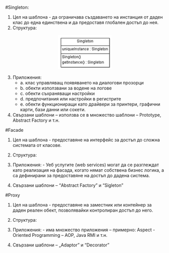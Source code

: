 #Singleton:
1.	Цел на шаблона  - да ограничава създаването на инстанция от даден клас до една единствена и да предоставя глобален достъп до нея.
2.	Структура:

 <p align="center"><a href="https://github.com/tddold/Telerik-Academy/blob/master/Programming%20with%20C%23/4.%20High-Quality-Code/HW/17.%20Design%20Patterns/Homework/Picture/Singleton.png"><img src="https://github.com/tddold/Telerik-Academy/blob/master/Programming%20with%20C%23/4.%20High-Quality-Code/HW/17.%20Design%20Patterns/Homework/Picture/Singleton.png" /></a></p>
 
3.	Приложения:
	-	a.	клас управляващ появяването на диалогови прозорци
	-	b.	обекти  използвани за водене на логове
	-	c.	обекти съхраняващи настройки
	-	d.	предпочитания или настройки в регистрите
	-	e.	обекти функциониращи като драйвери за принтери, графични карти, бази данни или сокети.
4.	Свързани шаблони – използва се в множество шаблони – Prototype, Abstract Factory и т.н.

#Facade
1.	Цел на шаблона  - предоставяне на интерфейс за достъп до сложна системата от класове.
2.	Структура:
 
3.	Приложения: - Уеб услугите (web services) могат да се разглеждат като реализация на фасада, когато нямат собствена бизнес логика, а са дефинирани за предоставяне на достъп до дадена система.
4.	Свързани шаблони – “Abstract Factory” и “Sigleton”

#Proxy 
1.	Цел на шаблона  - предоставяне на заместник или контейнер за даден реален обект, позволявайки контролиран достъп до него.
2.	Структура:  


3.	Приложения: - има множество приложения – примерно: Aspect - Oriented Programming – AOP, Java RMI и т.н.
4.	Свързани шаблони – „Adaptor” и “Decorator”
